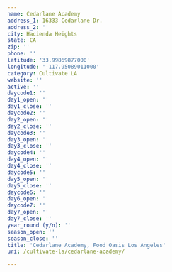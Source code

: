 ```yaml
---
name: Cedarlane Academy
address_1: 16333 Cedarlane Dr.
address_2: ''
city: Hacienda Heights
state: CA
zip: ''
phone: ''
latitude: '33.99869877000'
longitude: '-117.95089011000'
category: Cultivate LA
website: ''
active: ''
daycode1: ''
day1_open: ''
day1_close: ''
daycode2: ''
day2_open: ''
day2_close: ''
daycode3: ''
day3_open: ''
day3_close: ''
daycode4: ''
day4_open: ''
day4_close: ''
daycode5: ''
day5_open: ''
day5_close: ''
daycode6: ''
day6_open: ''
daycode7: ''
day7_open: ''
day7_close: ''
year_round (y/n): ''
season_open: ''
season_close: ''
title: 'Cedarlane Academy, Food Oasis Los Angeles'
uri: /cultivate-la/cedarlane-academy/

---
```

